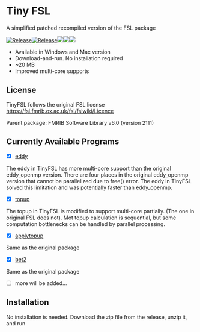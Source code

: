 # Tiny FSL
A simplified patched recompiled version of the FSL package 

[![Release](https://github.com/frankyeh/TinyFSL/actions/workflows/build_win64.yml/badge.svg)](https://github.com/frankyeh/TinyFSL/actions/workflows/build_mac.yml)[![Release](https://github.com/frankyeh/TinyFSL/actions/workflows/build_mac.yml/badge.svg)](https://github.com/frankyeh/TinyFSL/actions/workflows/build_win64.yml)<a href="https://github.com/frankyeh/TinyFSL/commits/master"><img src="https://img.shields.io/github/last-commit/frankyeh/TinyFSL"><a href="https://github.com/frankyeh/TinyFSL/releases"><img src="https://img.shields.io/github/v/release/frankyeh/TinyFSL"></a><a href="https://github.com/frankyeh/TinyFSL/releases"><img src="https://img.shields.io/github/downloads/frankyeh/TinyFSL/total?style=social"></a>
  
* Available in Windows and Mac version
* Download-and-run. No installation required
* ~20 MB 
* Improved multi-core supports

## License

TinyFSL follows the original FSL license https://fsl.fmrib.ox.ac.uk/fsl/fslwiki/Licence 
 
Parent package: FMRIB Software Library v6.0 (version 2111)

## Currently Available Programs

- [x] [eddy](https://fsl.fmrib.ox.ac.uk/fsl/fslwiki/eddy)

The eddy in TinyFSL has more multi-core support than the original eddy_openmp version. There are four places in the original eddy_openmp version that cannot be parallelized due to free() error. The eddy in TinyFSL solved this limitation and was potentially faster than eddy_openmp.
  
- [x] [topup](https://fsl.fmrib.ox.ac.uk/fsl/fslwiki/topup/TopupUsersGuide)

The topup in TinyFSL is modified to support multi-core partially. (The one in original FSL does not).
Mot topup calculation is sequential, but some computation bottlenecks can be handled by parallel processing.

- [x] [applytopup](https://fsl.fmrib.ox.ac.uk/fsl/fslwiki/topup/ExampleTopupFollowedByApplytopup)

Same as the original package

- [x] [bet2](https://fsl.fmrib.ox.ac.uk/fsl/fslwiki/BET/UserGuide)

Same as the original package

- [ ] more will be added...

## Installation

No installation is needed.
Download the zip file from the release, unzip it, and run

